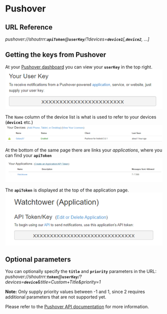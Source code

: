 # Pushover

## URL Reference

*pushover://shoutrrr:__`apiToken`__@__`userKey`__/?devices=__`device1`__[,__`device2`__, ...]*

## Getting the keys from Pushover

At your [Pushover dashboard](https://pushover.net/) you can view your __`userKey`__ in the top right.  
![Screenshot 1](pushover/po-1.png)

The `Name` column of the device list is what is used to refer to your devices (__`device1`__ etc.)
![Screenshot 4](pushover/po-4.png)

At the bottom of the same page there are links your _applications_, where you can find your __`apiToken`__
![Screenshot 2](pushover/po-2.png)

The __`apiToken`__ is displayed at the top of the application page.
![Screenshot 3](pushover/po-3.png)

## Optional parameters

You can optionally specify the __`title`__ and __`priority`__ parameters in the URL:  
*pushover://shoutrrr:__`token`__@__`userKey`__/?devices=__`device`__&title=Custom+Title&priority=1*

__Note:__ Only supply priority values between -1 and 1, since 2 requires additional parameters that are not supported yet.

Please refer to the [Pushover API documentation](https://pushover.net/api#messages) for more information.  

